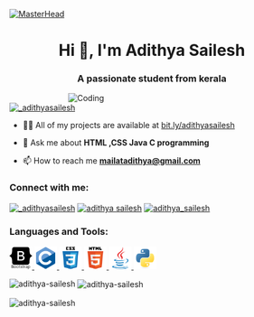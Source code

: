 [![MasterHead](https://camo.githubusercontent.com/ba9f3bd30647e352a3f5e1e45eb45c6ec7bad6155cd16aaedf4a426738da0ca5/68747470733a2f2f696e646f616e616c79746963612e636f6d2f7374617469632f696d616765732f62616e6e6572722e676966)](https://adithya-sailesh.github.io/Personalwebsite/)

<h1 align="center">Hi 👋, I'm Adithya Sailesh</h1>
<h3 align="center">A passionate student from kerala</h3>
<img align="right" alt="Coding" width="400" src="https://media.giphy.com/media/lP8xu5t2DLGG045H8F/giphy.gif">
<p align="left"> <a href="https://twitter.com/_adithyasailesh" target="blank"><img src="https://img.shields.io/twitter/follow/_adithyasailesh?logo=twitter&style=for-the-badge" alt="_adithyasailesh" /></a> </p>

- 👨‍💻 All of my projects are available at [bit.ly/adithyasailesh](bit.ly/adithyasailesh)

- 💬 Ask me about **HTML ,CSS Java C programming**

- 📫 How to reach me **mailatadithya@gmail.com**

<h3 align="left">Connect with me:</h3>
<p align="left">
<a href="https://twitter.com/_adithyasailesh" target="blank"><img align="center" src="https://raw.githubusercontent.com/rahuldkjain/github-profile-readme-generator/master/src/images/icons/Social/twitter.svg" alt="_adithyasailesh" height="30" width="40" /></a>
<a href="https://linkedin.com/in/adithya sailesh" target="blank"><img align="center" src="https://raw.githubusercontent.com/rahuldkjain/github-profile-readme-generator/master/src/images/icons/Social/linked-in-alt.svg" alt="adithya sailesh" height="30" width="40" /></a>
<a href="https://instagram.com/adithya_sailesh" target="blank"><img align="center" src="https://raw.githubusercontent.com/rahuldkjain/github-profile-readme-generator/master/src/images/icons/Social/instagram.svg" alt="adithya_sailesh" height="30" width="40" /></a>
</p>

<h3 align="left">Languages and Tools:</h3>
<p align="left"> <a href="https://getbootstrap.com" target="_blank" rel="noreferrer"> <img src="https://raw.githubusercontent.com/devicons/devicon/master/icons/bootstrap/bootstrap-plain-wordmark.svg" alt="bootstrap" width="40" height="40"/> </a> <a href="https://www.cprogramming.com/" target="_blank" rel="noreferrer"> <img src="https://raw.githubusercontent.com/devicons/devicon/master/icons/c/c-original.svg" alt="c" width="40" height="40"/> </a> <a href="https://www.w3schools.com/css/" target="_blank" rel="noreferrer"> <img src="https://raw.githubusercontent.com/devicons/devicon/master/icons/css3/css3-original-wordmark.svg" alt="css3" width="40" height="40"/> </a> <a href="https://www.w3.org/html/" target="_blank" rel="noreferrer"> <img src="https://raw.githubusercontent.com/devicons/devicon/master/icons/html5/html5-original-wordmark.svg" alt="html5" width="40" height="40"/> </a> <a href="https://www.java.com" target="_blank" rel="noreferrer"> <img src="https://raw.githubusercontent.com/devicons/devicon/master/icons/java/java-original.svg" alt="java" width="40" height="40"/> </a> <a href="https://www.python.org" target="_blank" rel="noreferrer"> <img src="https://raw.githubusercontent.com/devicons/devicon/master/icons/python/python-original.svg" alt="python" width="40" height="40"/> </a> </p>

<p><img align="left" src="https://github-readme-stats.vercel.app/api/top-langs?username=adithya-sailesh&show_icons=true&locale=en&layout=compact" alt="adithya-sailesh" /></p>

<p>&nbsp;<img align="center" src="https://github-readme-stats.vercel.app/api?username=adithya-sailesh&show_icons=true&locale=en" alt="adithya-sailesh" /></p>

<p><img align="center" src="https://github-readme-streak-stats.herokuapp.com/?user=adithya-sailesh&" alt="adithya-sailesh" /></p>
